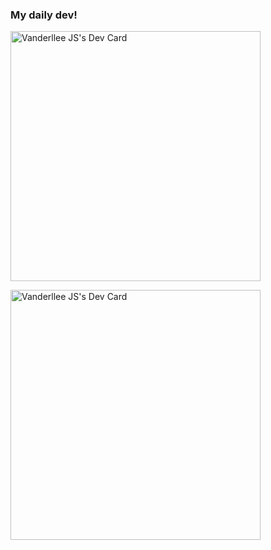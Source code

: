 ### My daily dev!

   <a href="https://app.daily.dev/vanderllee"><img src="https://api.daily.dev/devcards/df257ef6e28a4dde80eb2bc7a63d8795.png?r=t9p"                width="400" alt="Vanderllee JS's Dev Card"/>
  </a>

<img 
     src="https://nextjs.org/conf/tickets/oct21/Vanderllee?s=5" 
     width="400" 
     alt="Vanderllee JS's Dev Card"
/>
